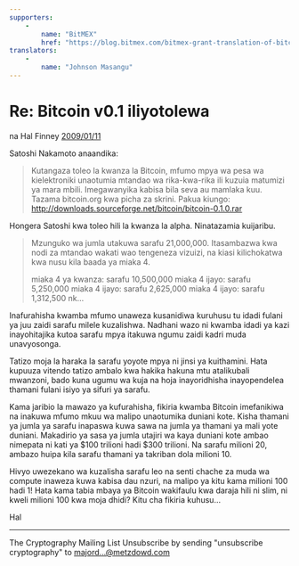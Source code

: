 ```yaml
---
supporters: 
    - 
        name: "BitMEX"
        href: "https://blog.bitmex.com/bitmex-grant-translation-of-bitcoin-content-into-african-languages/"
translators: 
    - 
        name: "Johnson Masangu"
---
```

# Re: Bitcoin v0.1 iliyotolewa

na Hal Finney [2009/01/11](https://web.archive.org/web/20190712071421/https://www.mail-archive.com/cryptography@metzdowd.com/msg10152.html)

<LanguageDropdown/>

Satoshi Nakamoto anaandika:

> Kutangaza toleo la kwanza la Bitcoin, mfumo mpya wa pesa wa kielektroniki unaotumia mtandao wa rika-kwa-rika ili kuzuia matumizi ya mara mbili. 
> Imegawanyika kabisa bila seva au mamlaka kuu.
> Tazama bitcoin.org kwa picha za skrini.
> Pakua kiungo: http://downloads.sourceforge.net/bitcoin/bitcoin-0.1.0.rar


Hongera Satoshi kwa toleo hili la kwanza la alpha. Ninatazamia kuijaribu.

> Mzunguko wa jumla utakuwa sarafu 21,000,000. Itasambazwa kwa nodi za mtandao wakati wao tengeneza vizuizi, na kiasi kilichokatwa kwa nusu kila baada ya miaka 4.
>
> miaka 4 ya kwanza: sarafu 10,500,000
> miaka 4 ijayo: sarafu 5,250,000
> miaka 4 ijayo: sarafu 2,625,000
> miaka 4 ijayo: sarafu 1,312,500
> nk...

Inafurahisha kwamba mfumo unaweza kusanidiwa kuruhusu tu idadi fulani ya juu zaidi sarafu milele kuzalishwa. Nadhani wazo ni kwamba idadi ya kazi inayohitajika kutoa sarafu mpya itakuwa ngumu zaidi kadri muda unavyosonga. 

Tatizo moja la haraka la sarafu yoyote mpya ni jinsi ya kuithamini. Hata kupuuza vitendo
tatizo ambalo kwa hakika hakuna mtu atalikubali mwanzoni, bado kuna ugumu wa kuja na  hoja inayoridhisha inayopendelea thamani fulani isiyo ya sifuri ya sarafu. 

Kama jaribio la mawazo ya kufurahisha, fikiria kwamba Bitcoin imefanikiwa na inakuwa mfumo mkuu wa malipo unaotumika duniani kote. Kisha thamani ya jumla ya sarafu inapaswa kuwa sawa na jumla ya thamani ya mali yote duniani. Makadirio ya sasa ya jumla utajiri wa kaya duniani kote ambao nimepata ni kati ya $100 trilioni hadi $300 trilioni. Na sarafu milioni 20, ambazo huipa kila sarafu thamani ya takriban dola milioni 10. 

Hivyo uwezekano wa kuzalisha sarafu leo ​​na senti chache za muda wa compute inaweza kuwa kabisa dau nzuri, na malipo ya kitu kama milioni 100 hadi 1! Hata kama tabia mbaya ya Bitcoin wakifaulu kwa daraja hili ni slim, ni kweli milioni 100 kwa moja dhidi? Kitu cha fikiria kuhusu...

Hal

---------------------------------------------------------------------
The Cryptography Mailing List
Unsubscribe by sending "unsubscribe cryptography" to majord...@metzdowd.com

